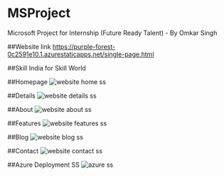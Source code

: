 # MSProject
Microsoft Project for Internship (Future Ready Talent) - By Omkar Singh

##Website link
https://purple-forest-0c2591e10.1.azurestaticapps.net/single-page.html

##Skill India for Skill World

##Homepage
![website home ss](https://user-images.githubusercontent.com/108138541/176654683-d3532984-af3e-43fe-8859-061cc2d3e8d8.png)

##Details
![website details ss](https://user-images.githubusercontent.com/108138541/176655334-a574f8a0-f1ff-438c-9f18-84b7545fa9f9.png)

##About
![website about ss](https://user-images.githubusercontent.com/108138541/176654788-888dc094-5033-4dc1-92ca-2c814ca7e4b8.png)

##Features
![website features ss](https://user-images.githubusercontent.com/108138541/176654846-5dda5dcf-8f05-4150-8450-ca67e54d4922.png)

##Blog
![website blog ss](https://user-images.githubusercontent.com/108138541/176654894-57289efd-cf67-472e-815c-3210e6b9145c.png)

##Contact
![website contact ss](https://user-images.githubusercontent.com/108138541/176654969-29fae6d7-4967-494a-8045-be96131cc656.png)

##Azure Deployment SS
![azure ss](https://user-images.githubusercontent.com/108138541/176655012-057c00c3-e331-4ed0-9af4-09e38e5426ee.png)
